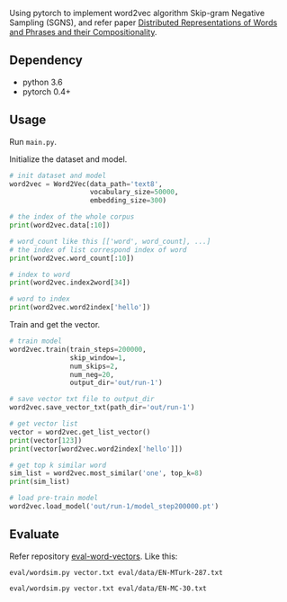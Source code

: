 Using pytorch to implement word2vec algorithm Skip-gram Negative Sampling (SGNS), and refer paper [Distributed Representations of Words and Phrases and their Compositionality](https://arxiv.org/abs/1310.4546v1).

## Dependency
- python 3.6
- pytorch 0.4+

## Usage
Run `main.py`.

Initialize the dataset and model.

```python
# init dataset and model
word2vec = Word2Vec(data_path='text8',
                    vocabulary_size=50000,
                    embedding_size=300)

# the index of the whole corpus
print(word2vec.data[:10])

# word_count like this [['word', word_count], ...]
# the index of list correspond index of word
print(word2vec.word_count[:10])

# index to word
print(word2vec.index2word[34])

# word to index
print(word2vec.word2index['hello'])
```


Train and get the vector.

```python
# train model
word2vec.train(train_steps=200000,
               skip_window=1,
               num_skips=2,
               num_neg=20,
               output_dir='out/run-1')

# save vector txt file to output_dir
word2vec.save_vector_txt(path_dir='out/run-1')

# get vector list
vector = word2vec.get_list_vector()
print(vector[123])
print(vector[word2vec.word2index['hello']])

# get top k similar word
sim_list = word2vec.most_similar('one', top_k=8)
print(sim_list)

# load pre-train model
word2vec.load_model('out/run-1/model_step200000.pt')
```


## Evaluate
Refer repository [eval-word-vectors](https://github.com/mfaruqui/eval-word-vectors).
Like this:
```
eval/wordsim.py vector.txt eval/data/EN-MTurk-287.txt
```
```
eval/wordsim.py vector.txt eval/data/EN-MC-30.txt
```






